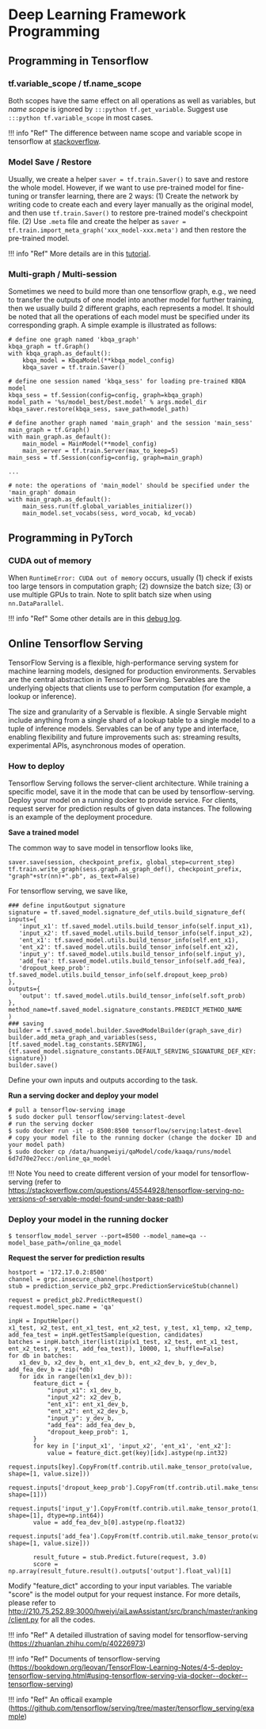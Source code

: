# Deep Learning Framework Programming


## Programming in Tensorflow
### tf.variable_scope / tf.name_scope
Both scopes have the same effect on all operations as well as variables, but *name scope* is ignored by ```:::python tf.get_variable```. Suggest use ```:::python tf.variable_scope``` in most cases. 

!!! info "Ref"
    The difference between name scope and variable scope in tensorflow at [stackoverflow](https://stackoverflow.com/questions/35919020/whats-the-difference-of-name-scope-and-a-variable-scope-in-tensorflow).

### Model Save / Restore
Usually, we create a helper ```saver = tf.train.Saver()``` to save and restore the whole model. However, if we want to use pre-trained model for fine-tuning or transfer learning, there are 2 ways: (1) Create the network by writing code to create each and every layer manually as the original model, and then use ```tf.train.Saver()``` to restore pre-trained model's checkpoint file. (2) Use ```.meta``` file and create the helper as ```saver = tf.train.import_meta_graph('xxx_model-xxx.meta')``` and then restore the pre-trained model. 

!!! info "Ref"
    More details are in this [tutorial](https://cv-tricks.com/tensorflow-tutorial/save-restore-tensorflow-models-quick-complete-tutorial/).

### Multi-graph / Multi-session
Sometimes we need to build more than one tensorflow graph, e.g., we need to transfer the outputs of one model into another model for further training, then we usually build 2 different graphs, each represents a model. It should be noted that all the operations of each model must be specified under its corresponding graph. A simple example is illustrated as follows:
```
# define one graph named 'kbqa_graph'
kbqa_graph = tf.Graph()
with kbqa_graph.as_default():
    kbqa_model = KbqaModel(**kbqa_model_config)
    kbqa_saver = tf.train.Saver()

# define one session named 'kbqa_sess' for loading pre-trained KBQA model
kbqa_sess = tf.Session(config=config, graph=kbqa_graph)
model_path = '%s/model_best/best.model' % args.model_dir
kbqa_saver.restore(kbqa_sess, save_path=model_path)

# define another graph named 'main_graph' and the session 'main_sess'
main_graph = tf.Graph()
with main_graph.as_default():
    main_model = MainModel(**model_config)
    main_server = tf.train.Server(max_to_keep=5)
main_sess = tf.Session(config=config, graph=main_graph)

...

# note: the operations of 'main_model' should be specified under the 'main_graph' domain
with main_graph.as_default():
    main_sess.run(tf.global_variables_initializer())
    main_model.set_vocabs(sess, word_vocab, kd_vocab)
```


## Programming in PyTorch
### CUDA out of memory
When ```RuntimeError: CUDA out of memory``` occurs, usually (1) check if exists too large tensors in computation graph; (2) downsize the batch size; (3) or use multiple GPUs to train. Note to split batch size when using ```nn.DataParallel```. 

!!! info "Ref"
    Some other details are in this [debug log](https://docs.google.com/document/d/1Cpxs-aZcydqCzTEvfW-62ja6ZDhx2QEXR-f5HKmbeig/edit?usp=sharing).

## Online Tensorflow Serving
TensorFlow Serving is a flexible, high-performance serving system for machine learning models, designed for production environments. Servables are the central abstraction in TensorFlow Serving. Servables are the underlying objects that clients use to perform computation (for example, a lookup or inference).

The size and granularity of a Servable is flexible. A single Servable might include anything from a single shard of a lookup table to a single model to a tuple of inference models. Servables can be of any type and interface, enabling flexibility and future improvements such as: streaming results, experimental APIs, asynchronous modes of operation.

### How to deploy
Tensorflow Serving follows the server-client architecture. While training a specific model, save it in the mode that can be used by tensorflow-serving. Deploy your model on a running docker to provide service. For clients, request server for prediction results of given data instances. The following is an example of the deployment procedure.

**Save a trained model**

The common way to save model in tensorflow looks like,

```
saver.save(session, checkpoint_prefix, global_step=current_step)
tf.train.write_graph(sess.graph.as_graph_def(), checkpoint_prefix, "graph"+str(nn)+".pb", as_text=False)
```
For tensorflow serving, we save like,
```
### define input&output signature
signature = tf.saved_model.signature_def_utils.build_signature_def(
inputs={
   'input_x1': tf.saved_model.utils.build_tensor_info(self.input_x1),
   'input_x2': tf.saved_model.utils.build_tensor_info(self.input_x2),
   'ent_x1': tf.saved_model.utils.build_tensor_info(self.ent_x1),
   'ent_x2': tf.saved_model.utils.build_tensor_info(self.ent_x2),
   'input_y': tf.saved_model.utils.build_tensor_info(self.input_y),
   'add_fea': tf.saved_model.utils.build_tensor_info(self.add_fea),
   'dropout_keep_prob': tf.saved_model.utils.build_tensor_info(self.dropout_keep_prob)
},
outputs={
   'output': tf.saved_model.utils.build_tensor_info(self.soft_prob)
},
method_name=tf.saved_model.signature_constants.PREDICT_METHOD_NAME
)
### saving 
builder = tf.saved_model.builder.SavedModelBuilder(graph_save_dir)
builder.add_meta_graph_and_variables(sess, [tf.saved_model.tag_constants.SERVING], {tf.saved_model.signature_constants.DEFAULT_SERVING_SIGNATURE_DEF_KEY: signature})
builder.save()
```
Define your own inputs and outputs according to the task.

**Run a serving docker and deploy your model**

```
# pull a tensorflow-serving image
$ sudo docker pull tensorflow/serving:latest-devel
# run the serving docker
$ sudo docker run -it -p 8500:8500 tensorflow/serving:latest-devel
# copy your model file to the running docker (change the docker ID and your model path)
$ sudo docker cp /data/huangweiyi/qaModel/code/kaaqa/runs/model 6d7d70e27ecc:/online_qa_model
```

!!! Note
    You need to create different version of your model for tensorflow-serving (refer to https://stackoverflow.com/questions/45544928/tensorflow-serving-no-versions-of-servable-model-found-under-base-path)

            
### Deploy your model in the running docker
```
$ tensorflow_model_server --port=8500 --model_name=qa --model_base_path=/online_qa_model
```

**Request the server for prediction results**

```
hostport = '172.17.0.2:8500'
channel = grpc.insecure_channel(hostport)
stub = prediction_service_pb2_grpc.PredictionServiceStub(channel)

request = predict_pb2.PredictRequest()
request.model_spec.name = 'qa'

inpH = InputHelper()
x1_test, x2_test, ent_x1_test, ent_x2_test, y_test, x1_temp, x2_temp, add_fea_test = inpH.getTestSample(question, candidates)
batches = inpH.batch_iter(list(zip(x1_test, x2_test, ent_x1_test, ent_x2_test, y_test, add_fea_test)), 10000, 1, shuffle=False)
for db in batches:
   x1_dev_b, x2_dev_b, ent_x1_dev_b, ent_x2_dev_b, y_dev_b, add_fea_dev_b = zip(*db)
   for idx in range(len(x1_dev_b)):
       feature_dict = {
           "input_x1": x1_dev_b,
           "input_x2": x2_dev_b,
           "ent_x1": ent_x1_dev_b,
           "ent_x2": ent_x2_dev_b,
           "input_y": y_dev_b,
           "add_fea": add_fea_dev_b,
           "dropout_keep_prob": 1,
       }
       for key in ['input_x1', 'input_x2', 'ent_x1', 'ent_x2']:
           value = feature_dict.get(key)[idx].astype(np.int32)
           request.inputs[key].CopyFrom(tf.contrib.util.make_tensor_proto(value, shape=[1, value.size]))
       request.inputs['dropout_keep_prob'].CopyFrom(tf.contrib.util.make_tensor_proto(1.0, shape=[1]))
       request.inputs['input_y'].CopyFrom(tf.contrib.util.make_tensor_proto(1, shape=[1], dtype=np.int64))
       value = add_fea_dev_b[0].astype(np.float32)
       request.inputs['add_fea'].CopyFrom(tf.contrib.util.make_tensor_proto(value, shape=[1, value.size]))

       result_future = stub.Predict.future(request, 3.0)
       score = np.array(result_future.result().outputs['output'].float_val)[1]
```

Modify "feature_dict" according to your input variables. The variable "score" is the model output for your request instance. For more details, please refer to http://210.75.252.89:3000/hweiyi/aiLawAssistant/src/branch/master/ranking/client.py for all the codes.

!!! info "Ref"
    A detailed illustration of saving model for tensorflow-serving (https://zhuanlan.zhihu.com/p/40226973)

!!! info "Ref"
    Documents of tensorflow-serving (https://bookdown.org/leovan/TensorFlow-Learning-Notes/4-5-deploy-tensorflow-serving.html#using-tensorflow-serving-via-docker--docker--tensorflow-serving)

!!! info "Ref"
    An officail example (https://github.com/tensorflow/serving/tree/master/tensorflow_serving/example)
